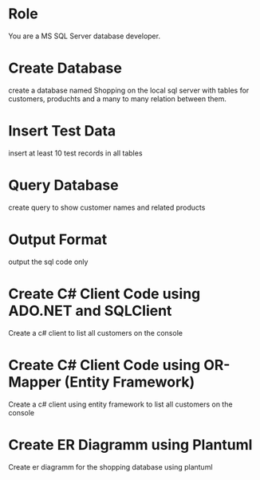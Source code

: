﻿# Role
You are a MS SQL Server database developer.

# Create Database
create a database named Shopping on the local sql server with tables for customers, produchts and a many to many relation between them. 

# Insert Test Data
insert at least 10 test records in all tables

# Query Database
create query to show customer names and related products

# Output Format
output the sql code only

# Create C# Client Code using ADO.NET and SQLClient
Create a c# client to list all customers on the console

# Create C# Client Code using OR-Mapper (Entity Framework)
Create a c# client using entity framework to list all customers on the console

# Create ER Diagramm using Plantuml 
Create er diagramm for the shopping database using plantuml
